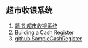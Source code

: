 ## 超市收银系统 ##

1.  [简书 超市收银系统](https://www.jianshu.com/p/6c5cb31005b6)
2.  [Building a Cash Register](https://b0nez.github.io/Codecademy/9%20-%20Building%20a%20Cash%20Register.html)
3.  [github SampleCashRegister](https://github.com/igor-toporet/SampleCashRegister)
